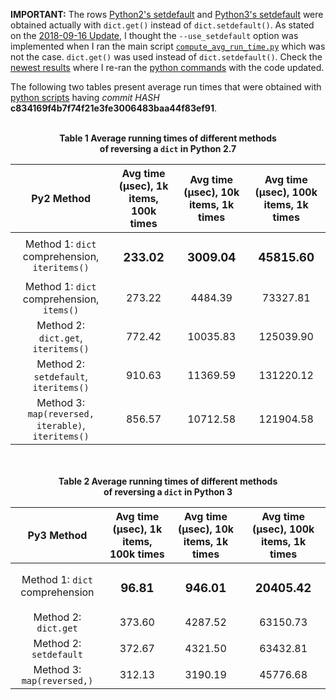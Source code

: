 **IMPORTANT:** The rows [Python2's setdefault](#python-27-with-dictsetdefault) and 
[Python3's setdefault](#python-3-with-dictsetdefault) were obtained actually with `dict.get()` instead of `dict.setdefault()`. 
As stated on the [2018-09-16 Update](https://github.com/raul23/python_reverse_dict#major-updates), I thought the 
`--use_setdefault` option was implemented when I ran the main script 
[`compute_avg_run_time.py`](https://github.com/raul23/python_reverse_dict/blob/master/compute_avg_run_time.py) which was not 
the case. `dict.get()` was used instead of `dict.setdefault()`. Check the 
[newest results](https://github.com/raul23/python_reverse_dict#results-comparaisons-between-methods) where I re-ran the 
[python commands](https://github.com/raul23/python_reverse_dict/blob/master/commands.md#commands) with the code updated. 

The following two tables present average run times that were obtained with 
[python scripts](https://github.com/raul23/python_reverse_dict/commit/c834169f4b7f74f21e3fe3006483baa44f83ef91) having 
*commit HASH* **c834169f4b7f74f21e3fe3006483baa44f83ef91**. 

<br/>

<div align="center">  
<b>Table 1<b/> Average running times of different methods <br/>
of reversing a <code>dict</code> in <b>Python 2.7</b>
</div>

| Py2 Method | Avg time (µsec),  1k items, 100k times | Avg time (µsec), 10k items, 1k times | Avg time (µsec), 100k items, 1k times |
|:---------------------------------------------:|:-------------------------------------:|:-----------------------------------:|:------------------------------------:|
| Method 1: `dict` comprehension, `iteritems()` | <h3>233.02</h3> | <h3>3009.04</h3> | <h3>45815.60</h3> |
| Method 1: `dict` comprehension,  `items()` | 273.22 | 4484.39 | 73327.81 |
| Method 2: `dict.get`, `iteritems()` | 772.42 | 10035.83 | 125039.90 |
| <a id="python-27-with-dictsetdefault"></a>Method 2: `setdefault`, `iteritems()` | 910.63 | 11369.59 | 131220.12 |
| Method 3: `map(reversed, iterable)`,  `iteritems()` | 856.57 | 10712.58 | 121904.58 |

<br/>
<br/>

<div align="center">  
<b>Table 2<b/> Average running times of different methods <br/>
of reversing a <code>dict</code> in <b>Python 3</b>
</div>

| Py3 Method | Avg time (µsec),  1k items, 100k times | Avg time (µsec), 10k items, 1k times | Avg time (µsec), 100k items, 1k times |
|:-----------------------------:|:-------------------------------------:|:-----------------------------------:|:------------------------------------:|
| Method 1: `dict` comprehension | <h3>96.81</h3> | <h3>946.01</h3> | <h3>20405.42</h3> |
| Method 2: `dict.get` | 373.60 | 4287.52 | 63150.73 |
| <a id="python-3-with-dictsetdefault"></a>Method 2: `setdefault` | 372.67 | 4321.50 | 63432.81 |
| Method 3: `map(reversed,)` | 312.13 | 3190.19 | 45776.68 |
